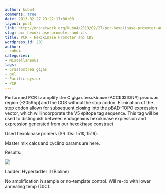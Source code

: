 ```yaml
---
author: kubu4
comments: true
date: 2013-02-27 23:22:17+00:00
layout: post
link: http://onsnetwork.org/kubu4/2013/02/27/pcr-hexokinase-promoter-and-cds/
slug: pcr-hexokinase-promoter-and-cds
title: PCR - Hexokinase Promoter and CDS
wordpress_id: 200
author:
- kubu4
categories:
- Miscellaneous
tags:
- Crassostrea gigas
- gel
- Pacific oyster
- PCR
---
```


Performed PCR to amplify the C.gigas hexokinase (ACCESSION#) promoter region (-2059bp) and the CDS without the stop codon. Elimination of the stop codon allows for subsequent cloning into the pBAD-TOPO expression vector, which will incorporate the V5 epitope tag sequence. This tag will be used to distinguish between endogenous hexokinase expression and expression generated from our hexokinase construct.

Used hexokinase primers (SR IDs: 1518, 1519).

Master mix calcs and cycling params are here.

Results:

![](http://eagle.fish.washington.edu/Arabidopsis/20130228%20-%20HK%20gel.jpg)

Ladder: Hyperladder II (Bioline)

No amplification in sample or no-template control. Will re-do with lower annealing temp (50C).
